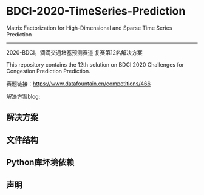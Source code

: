 # BDCI-2020-TimeSeries-Prediction
Matrix Factorization for High-Dimensional and Sparse Time Series Prediction

---------------------------

2020-BDCI，滴滴交通堵塞预测赛道 复赛第12名解决方案

This repository contains the 12th solution on BDCI 2020 Challenges for Congestion Prediction Prediction.

赛题链接：https://www.datafountain.cn/competitions/466

解决方案blog: 

## 解决方案

## 文件结构

## Python库坏境依赖

## 声明


